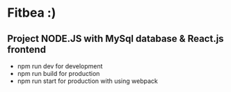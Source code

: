 # Fitbea :) 
## Project NODE.JS with MySql database & React.js frontend
- npm run dev for development
- npm run build for production
- npm run start for production with using webpack
